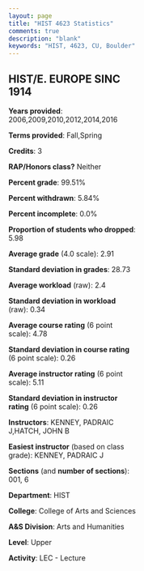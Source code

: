 ```yaml
---
layout: page
title: "HIST 4623 Statistics"
comments: true
description: "blank"
keywords: "HIST, 4623, CU, Boulder"
--- 
```

<head>
<script src="https://ajax.googleapis.com/ajax/libs/jquery/2.1.3/jquery.min.js"></script>
<script src="https://dl.dropboxusercontent.com/s/pc42nxpaw1ea4o9/highcharts.js?dl=0"></script>
<!-- <script src="../assets/js/highcharts.js"></script> -->
<style type="text/css">@font-face {
	font-family: "Bebas Neue";
	src: url(https://www.filehosting.org/file/details/544349/BebasNeue%20Regular.otf) format("opentype");
	}
	h1.Bebas { 
		font-family: "Bebas Neue", Verdana, Tahoma;
	}
</style>
</head>
<body>
	<div id="container" style="float: right; width: 45%; height: 88%; margin-left: 2.5%; margin-right: 2.5%;"></div>
	<script language="JavaScript">
		$(document).ready(function() {
		var chart = {type: 'column'};
		var title = {text: 'Grade Distribution'};
		var xAxis = {categories: ['A','B','C','D','F'],crosshair: true};
		var yAxis = {min: 0,title: {text: 'Percentage'}};
		var tooltip = {headerFormat: '<center><b><span style="font-size:20px">{point.key}</span></b></center>',
		               pointFormat: '<td style="padding:0"><b>{point.y:.1f}%</b></td>',
		               footerFormat: '</table>',shared: true,useHTML: true};
		var plotOptions = {column: {pointPadding: 0.0,borderWidth: 0}};  
		var credits = {enabled: false};var series= [{name: 'Percent',data: [29.22,48.86,14.61,2.74,4.57,]}];
		var json = {};
		json.chart = chart;
		json.title = title;
		json.tooltip = tooltip;
		json.xAxis = xAxis;
		json.yAxis = yAxis;  
		json.series = series;
		json.plotOptions = plotOptions;  
		json.credits = credits;
		$('#container').highcharts(json);
	});
	</script>
</body>
			   
## HIST/E. EUROPE SINC 1914

**Years provided**: 2006,2009,2010,2012,2014,2016

**Terms provided**: Fall,Spring

**Credits**: 3

**RAP/Honors class?** Neither

**Percent grade**: 99.51%

**Percent withdrawn**: 5.84%

**Percent incomplete**: 0.0%

**Proportion of students who dropped**: 5.98

**Average grade** (4.0 scale): 2.91

**Standard deviation in grades**: 28.73

**Average workload** (raw): 2.4

**Standard deviation in workload** (raw): 0.34

**Average course rating** (6 point scale): 4.78

**Standard deviation in course rating** (6 point scale): 0.26

**Average instructor rating** (6 point scale): 5.11

**Standard deviation in instructor rating** (6 point scale): 0.26

**Instructors**: KENNEY, PADRAIC J,HATCH, JOHN B

**Easiest instructor** (based on class grade): KENNEY, PADRAIC J

**Sections** (and **number of sections**): 001, 6

**Department**: HIST

**College**: College of Arts and Sciences

**A&S Division**: Arts and Humanities

**Level**: Upper

**Activity**: LEC - Lecture